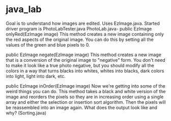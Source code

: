 # java_lab
Goal is to understand how images are edited. Uses EzImage.java. Started driver program is PhotoLabTester.java
PhotoLab.java-
public EzImage onlyRed(EzImage image)	This method creates a new image containing only the red aspects of the original image. You can do this by setting all the values of the green and blue pixels to 0.

public EzImage negate(EzImage image)	This method creates a new image that is a conversion of the original image to "negative" form. You don't need to make it look like a true photo negative, but you should modify all the colors in a way that turns blacks into whites, whites into blacks, dark colors into light, light into dark, etc.

public EzImage inOrder(EzImage image)	Now we're getting into some of the weird things you can do. This method takes a black and white version of the image and reorders the pixels so they are in increasing order using a single array and either the selection or insertion sort algorithm. Then the pixels will be reassembled into an image again. What does the output look like and why? (Sorting.java)
